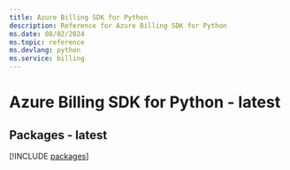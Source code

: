 ```yaml
---
title: Azure Billing SDK for Python
description: Reference for Azure Billing SDK for Python
ms.date: 08/02/2024
ms.topic: reference
ms.devlang: python
ms.service: billing
---
```

# Azure Billing SDK for Python - latest
## Packages - latest
[!INCLUDE [packages](billing-index.md)]